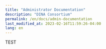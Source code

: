 ```yaml
---
title: "Administrator Documentation"
description: "DINA Consortium"
permalink: /en/docs/admin-documentation
last_modified_at: 2023-02-16T11:59:26-04:00
lang: en
---
```


TEST

